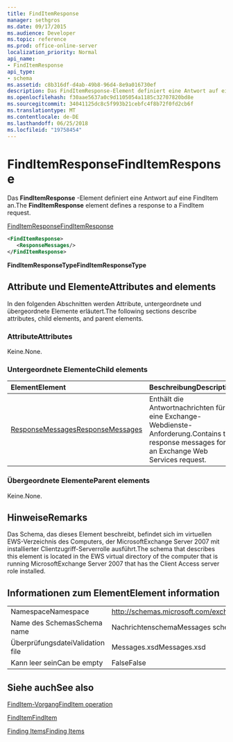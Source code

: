 ```yaml
---
title: FindItemResponse
manager: sethgros
ms.date: 09/17/2015
ms.audience: Developer
ms.topic: reference
ms.prod: office-online-server
localization_priority: Normal
api_name:
- FindItemResponse
api_type:
- schema
ms.assetid: c8b316df-d4ab-49b8-96d4-8e9a016730ef
description: Das FindItemResponse-Element definiert eine Antwort auf eine FindItem an.
ms.openlocfilehash: f30aae5637a0c9d1105054a1185c32707820bd8e
ms.sourcegitcommit: 34041125dc8c5f993b21cebfc4f8b72f0fd2cb6f
ms.translationtype: MT
ms.contentlocale: de-DE
ms.lasthandoff: 06/25/2018
ms.locfileid: "19758454"
---
```

# <a name="finditemresponse"></a><span data-ttu-id="7193d-103">FindItemResponse</span><span class="sxs-lookup"><span data-stu-id="7193d-103">FindItemResponse</span></span>

<span data-ttu-id="7193d-104">Das **FindItemResponse** -Element definiert eine Antwort auf eine FindItem an.</span><span class="sxs-lookup"><span data-stu-id="7193d-104">The **FindItemResponse** element defines a response to a FindItem request.</span></span> 
  
[<span data-ttu-id="7193d-105">FindItemResponse</span><span class="sxs-lookup"><span data-stu-id="7193d-105">FindItemResponse</span></span>](finditemresponse.md)
  
```xml
<FindItemResponse>
   <ResponseMessages/>
</FindItemResponse>
```

 <span data-ttu-id="7193d-106">**FindItemResponseType**</span><span class="sxs-lookup"><span data-stu-id="7193d-106">**FindItemResponseType**</span></span>
## <a name="attributes-and-elements"></a><span data-ttu-id="7193d-107">Attribute und Elemente</span><span class="sxs-lookup"><span data-stu-id="7193d-107">Attributes and elements</span></span>

<span data-ttu-id="7193d-108">In den folgenden Abschnitten werden Attribute, untergeordnete und übergeordnete Elemente erläutert.</span><span class="sxs-lookup"><span data-stu-id="7193d-108">The following sections describe attributes, child elements, and parent elements.</span></span>
  
### <a name="attributes"></a><span data-ttu-id="7193d-109">Attribute</span><span class="sxs-lookup"><span data-stu-id="7193d-109">Attributes</span></span>

<span data-ttu-id="7193d-110">Keine.</span><span class="sxs-lookup"><span data-stu-id="7193d-110">None.</span></span>
  
### <a name="child-elements"></a><span data-ttu-id="7193d-111">Untergeordnete Elemente</span><span class="sxs-lookup"><span data-stu-id="7193d-111">Child elements</span></span>

|<span data-ttu-id="7193d-112">**Element**</span><span class="sxs-lookup"><span data-stu-id="7193d-112">**Element**</span></span>|<span data-ttu-id="7193d-113">**Beschreibung**</span><span class="sxs-lookup"><span data-stu-id="7193d-113">**Description**</span></span>|
|:-----|:-----|
|[<span data-ttu-id="7193d-114">ResponseMessages</span><span class="sxs-lookup"><span data-stu-id="7193d-114">ResponseMessages</span></span>](responsemessages.md) <br/> |<span data-ttu-id="7193d-115">Enthält die Antwortnachrichten für eine Exchange-Webdienste-Anforderung.</span><span class="sxs-lookup"><span data-stu-id="7193d-115">Contains the response messages for an Exchange Web Services request.</span></span>  <br/> |
   
### <a name="parent-elements"></a><span data-ttu-id="7193d-116">Übergeordnete Elemente</span><span class="sxs-lookup"><span data-stu-id="7193d-116">Parent elements</span></span>

<span data-ttu-id="7193d-117">Keine.</span><span class="sxs-lookup"><span data-stu-id="7193d-117">None.</span></span>
  
## <a name="remarks"></a><span data-ttu-id="7193d-118">Hinweise</span><span class="sxs-lookup"><span data-stu-id="7193d-118">Remarks</span></span>

<span data-ttu-id="7193d-119">Das Schema, das dieses Element beschreibt, befindet sich im virtuellen EWS-Verzeichnis des Computers, der MicrosoftExchange Server 2007 mit installierter Clientzugriff-Serverrolle ausführt.</span><span class="sxs-lookup"><span data-stu-id="7193d-119">The schema that describes this element is located in the EWS virtual directory of the computer that is running MicrosoftExchange Server 2007 that has the Client Access server role installed.</span></span>
  
## <a name="element-information"></a><span data-ttu-id="7193d-120">Informationen zum Element</span><span class="sxs-lookup"><span data-stu-id="7193d-120">Element information</span></span>

|||
|:-----|:-----|
|<span data-ttu-id="7193d-121">Namespace</span><span class="sxs-lookup"><span data-stu-id="7193d-121">Namespace</span></span>  <br/> |http://schemas.microsoft.com/exchange/services/2006/messages  <br/> |
|<span data-ttu-id="7193d-122">Name des Schemas</span><span class="sxs-lookup"><span data-stu-id="7193d-122">Schema name</span></span>  <br/> |<span data-ttu-id="7193d-123">Nachrichtenschema</span><span class="sxs-lookup"><span data-stu-id="7193d-123">Messages schema</span></span>  <br/> |
|<span data-ttu-id="7193d-124">Überprüfungsdatei</span><span class="sxs-lookup"><span data-stu-id="7193d-124">Validation file</span></span>  <br/> |<span data-ttu-id="7193d-125">Messages.xsd</span><span class="sxs-lookup"><span data-stu-id="7193d-125">Messages.xsd</span></span>  <br/> |
|<span data-ttu-id="7193d-126">Kann leer sein</span><span class="sxs-lookup"><span data-stu-id="7193d-126">Can be empty</span></span>  <br/> |<span data-ttu-id="7193d-127">False</span><span class="sxs-lookup"><span data-stu-id="7193d-127">False</span></span>  <br/> |
   
## <a name="see-also"></a><span data-ttu-id="7193d-128">Siehe auch</span><span class="sxs-lookup"><span data-stu-id="7193d-128">See also</span></span>



[<span data-ttu-id="7193d-129">FindItem-Vorgang</span><span class="sxs-lookup"><span data-stu-id="7193d-129">FindItem operation</span></span>](finditem-operation.md)
  
[<span data-ttu-id="7193d-130">FindItem</span><span class="sxs-lookup"><span data-stu-id="7193d-130">FindItem</span></span>](finditem.md)


[<span data-ttu-id="7193d-131">Finding Items</span><span class="sxs-lookup"><span data-stu-id="7193d-131">Finding Items</span></span>](http://msdn.microsoft.com/library/63af1f9c-464b-4fca-9ae3-3d60f24ca93c%28Office.15%29.aspx)

